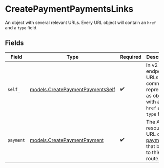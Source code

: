 # CreatePaymentPaymentsLinks

An object with several relevant URLs. Every URL object will contain an `href` and a `type` field.


## Fields

| Field                                                                                      | Type                                                                                       | Required                                                                                   | Description                                                                                |
| ------------------------------------------------------------------------------------------ | ------------------------------------------------------------------------------------------ | ------------------------------------------------------------------------------------------ | ------------------------------------------------------------------------------------------ |
| `self_`                                                                                    | [models.CreatePaymentPaymentsSelf](../models/createpaymentpaymentsself.md)                 | :heavy_check_mark:                                                                         | In v2 endpoints, URLs are commonly represented as objects with an `href` and `type` field. |
| `payment`                                                                                  | [models.CreatePaymentPayment](../models/createpaymentpayment.md)                           | :heavy_check_mark:                                                                         | The API resource URL of the [payment](get-payment) that belong to this route.              |